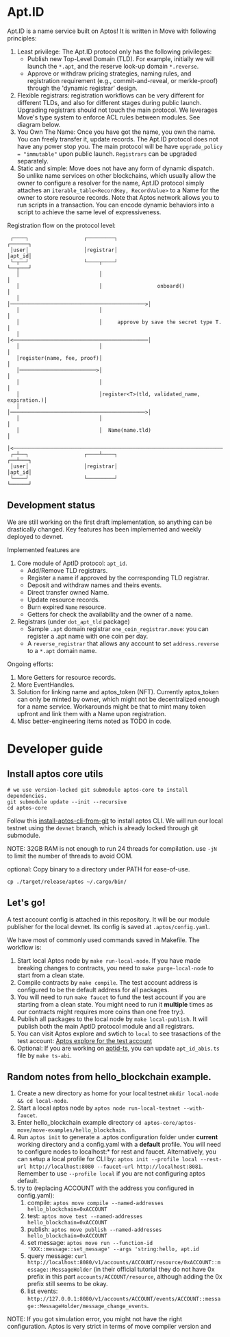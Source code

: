 # Apt.ID
Apt.ID is a name service built on Aptos! It is written in Move with following principles:
1. Least privilege: The Apt.ID protocol only has the following privileges:
   + Publish new Top-Level Domain (TLD). For example, initially we will launch the `*.apt`, and the reserve look-up domain `*.reverse`.
   + Approve or withdraw pricing strategies, naming rules, and registration requirement (e.g., commit-and-reveal, or merkle-proof) through the 'dynamic registrar' design.
2. Flexible registrars: registration workflows can be very different for different TLDs, and also for different stages during public launch. Upgrading registrars should
   not touch the main protocol. We leverages Move's type system to enforce ACL rules between modules. See diagram below.
3. You Own The Name: Once you have got the name, you own the name. You can freely transfer it, update records. The Apt.ID protocol does not have any power stop you.
   The main protocol will be have `upgrade_policy = "immutable"` upon public launch. `Registrars` can be upgraded separately.
4. Static and simple: Move does not have any form of dynamic dispatch. So unlike name services on other blockchains, which usually allow the owner to configure a resolver
   for the name, Apt.ID protocol simply attaches an `iterable_table<RecordKey, RecordValue>` to a Name for the owner to store resource records.
   Note that Aptos network allows you to run scripts in a transaction. You can encode dynamic behaviors into a script to achieve the same level of expressiveness.

Registration flow on the protocol level:
```
 ┌────┐                  ┌─────────┐                                     ┌──────┐
 │user│                  │registrar│                                     │apt_id│
 └─┬──┘                  └────┬────┘                                     └──┬───┘
   │                          │                                             │
   │                          │                  onboard()                  │
   │                          │────────────────────────────────────────────>│
   │                          │                                             │
   │                          │     approve by save the secret type T.      │
   │                          │<────────────────────────────────────────────│
   │                          │                                             │
   │register(name, fee, proof)│                                             │
   │─────────────────────────>│                                             │
   │                          │                                             │
   │                          │register<T>(tld, validated_name, expiration.)│
   │                          │────────────────────────────────────────────>│
   │                          │                                             │
   │                          │  Name(name.tld)                             │
   │<───────────────────────────────────────────────────────────────────────│
 ┌─┴──┐                  ┌────┴────┐                                     ┌──┴───┐
 │user│                  │registrar│                                     │apt_id│
 └────┘                  └─────────┘                                     └──────┘
```

## Development status
We are still working on the first draft implementation, so anything can be drastically changed.
Key features has been implemented and weekly deployed to devnet.

Implemented features are
1. Core module of AptID protocol: `apt_id`.
   + Add/Remove TLD registrars.
   + Register a name if approved by the corresponding TLD registrar.
   + Deposit and withdraw names and theirs events.
   + Direct transfer owned Name.
   + Update resource records.
   + Burn expired `Name` resource.
   + Getters for check the availability and the owner of a name.
2. Registrars (under `dot_apt_tld` package)
   + Sample `.apt` domain registrar `one_coin_registrar.move`: you can register a .apt name with
     one coin per day.
   + A `reverse_registrar` that allows any account to set `address.reverse` to a `*.apt` domain name.

Ongoing efforts:
1. More Getters for resource records.
2. More EventHandles.
3. Solution for linking name and aptos\_token (NFT). Currently aptos\_token can only be minted by owner,
   which might not be decentralized enough for a name service. Workarounds might be that to mint many token 
   upfront and link them with a Name upon registration.
4. Misc better-engineering items noted as TODO in code.

# Developer guide
## Install aptos core utils
```
# we use version-locked git submodule aptos-core to install dependencies.
git submodule update --init --recursive
cd aptos-core
```
Follow this [install-aptos-cli-from-git](https://aptos.dev/cli-tools/aptos-cli-tool/install-aptos-cli/#install-from-git) to install aptos CLI.
We will run our local testnet using the `devnet` branch, which is already locked through git submodule.

NOTE: 32GB RAM is not enough to run 24 threads for compilation. use `-jN` to limit the number of threads to avoid OOM.

optional: Copy binary to a directory under PATH for ease-of-use.
```
cp ./target/release/aptos ~/.cargo/bin/ 
```

## Let's go!
A test account config is attached in this repository. It will be our module publisher for the local devnet.
Its config is saved at `.aptos/config.yaml`.

We have most of commonly used commands saved in Makefile. The workflow is:
1. Start local Aptos node by `make run-local-node`. If you have made breaking changes to contracts,
   you need to `make purge-local-node` to start from a clean state.
2. Compile contracts by `make compile`. The test account address is configured to be the default address for all packages.
3. You will need to run `make faucet` to fund the test account if you are starting from a clean state.
   You might need to run it **multiple** times as our contracts might requires more coins than one free try:).
4. Publish all packages to the local node by `make local-publish`. It will publish both the main AptID protocol module
   and all registrars.
5. You can visit Aptos explore and swtich to `local` to see trasactions of the test account:
   [Aptos explore for the test account](https://explorer.devnet.aptos.dev/account/0xf71cb5dc58c4290a2cc009ba5c87f389ca624e1d6b9b9135c2b4c43c1bb69cb6)
6. Optional: If you are working on [aptid-ts](...), you can update `apt_id_abis.ts` file by `make ts-abi`.

## Random notes from hello_blockchain example.
1. Create a new directory as home for your local testnet `mkdir local-node && cd local-node`.
2. Start a local aptos node by `aptos node run-local-testnet --with-faucet`.
3. Enter hello\_blockchain example directory `cd aptos-core/aptos-move/move-examples/hello_blockchain`.
4. Run `aptos init` to generate a .aptos configuration folder under **current** working directory and 
   a config.yaml with a **default** profile. You will need to configure nodes to localhost:* for rest and faucet. 
   Alternatively, you can setup a local profile for CLI by:
   `aptos init --profile local --rest-url http://localhost:8080 --faucet-url http://localhost:8081`.
   Remember to use `--profile local` if you are not configuring aptos default.
5. try to (replacing ACCOUNT with the address you configured in config.yaml):
   1. compile: `aptos move compile --named-addresses hello_blockchain=0xACCOUNT`
   2. test: `aptos move test --named-addresses hello_blockchain=0xACCOUNT`
   3. publish: `aptos move publish --named-addresses hello_blockchain=0xACCOUNT`
   4. set message: `aptos move run --function-id 'XXX::message::set_message' --args 'string:hello, apt.id`
   5. query message: `curl http://localhost:8080/v1/accounts/ACCOUNT/resource/0xACCOUNT::message::MessageHolder` 
      (in their official tutorial they do not have 0x prefix in this part `accounts/ACCOUNT/resource`, 
      although adding the 0x prefix still seems to be okay.
   6. list events: `http://127.0.0.1:8080/v1/accounts/ACCOUNT/events/ACCOUNT::message::MessageHolder/message_change_events`.
   
NOTE: If you got simulation error, you might not have the right configuration. Aptos is very strict
in terms of move compiler version and 

   
